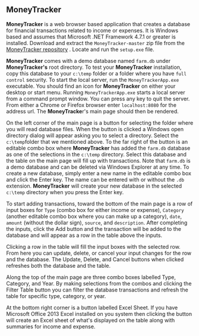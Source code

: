 ## MoneyTracker

**MoneyTracker** is a web browser based application that creates a database for financial transactions related to income or expenses.  It is Windows based and assumes that Microsoft .NET Framework 4.7.1 or greater is installed.  Download and extract the `MoneyTracker-master` zip file from the [MoneyTracker repository](https://github.com/deandevl/MoneyTracker) . Locate and run the `setup.exe` file.  

**MoneyTracker** comes with a demo database named `farm.db` under **MoneyTracker's** root directory.  To test your **MoneyTracker** installation, copy this database to your `c:\temp` folder or a folder where you have `full control` security.  To start the local server, run the `MoneyTrackerApp.exe` executable.  You should find an icon for **MoneyTracker** on either your desktop or start menu. Running  `MoneyTrackerApp.exe` starts a local server from a command prompt window.  You can press any key to quit the server.  From either a Chrome or Firefox browser enter `localhost:8080` for the address url.  The **MoneyTracke**r's main page should then be rendered.

On the left corner of the main page is a button for selecting the folder where you will read database files.  When the button is clicked a Windows open directory dialog will appear asking you to select a directory. Select the `c:\temp`folder that we mentioned above.  To the far right of the button is an editable combo box where **MoneyTracker** has added the `farm.db` database as one of the selections in the `c:\temp` directory.  Select this database and the table on the main page will fill up with transactions.  Note that `farm.db` is a demo database and can be deleted via Windows Explorer at any time.  To create a new database, simply enter a new name in the editable combo box and click the Enter key.  The name can be entered with or without the `.db` extension.  **MoneyTracker** will create your new database in  the selected `c:\temp` directory when you press the Enter key.

To start adding transactions, toward the bottom of the main page is a row of input boxes for `Type` (combo box for either income or expense), `Category` (another editable combo box where you can make up a category), `date`, `amount` (without the dollar sign), `source`, and `description`.  After completing the inputs, click the Add button and the transaction will be added to the database and will appear as a row in the table above the inputs.

Clicking a row in the table will fill the input boxes with the selected row.  From here you can update,  delete, or cancel your input changes for the row and the database.  The Update, Delete, and Cancel buttons when clicked refreshes both the database and the table.

Along the top of the main page are three combo boxes labelled Type, Category, and Year.  By making selections from the combos and clicking the Filter Table button you can filter the database transactions and refresh the table for specific type, category, or year.  

At the bottom right corner is a button labelled Excel Sheet.  If you have Microsoft Office 2013 Excel installed on you system then clicking the button will create an Excel sheet of what's displayed on the table along with summaries for income and expense.